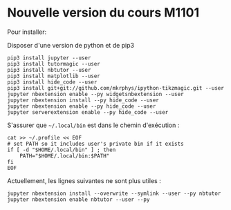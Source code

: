 # Nouvelle version du cours M1101

Pour installer:

Disposer d'une version de python et de pip3

    pip3 install jupyter --user
    pip3 install tutormagic --user
    pip3 install nbtutor --user
    pip3 install matplotlib --user
    pip3 install hide_code --user
    pip3 install git+git://github.com/mkrphys/ipython-tikzmagic.git --user
    jupyter nbextension enable --py widgetsnbextension --user
    jupyter nbextension install --py hide_code --user
    jupyter nbextension enable --py hide_code --user
    jupyter serverextension enable --py hide_code --user

S'assurer que `~/.local/bin` est dans le chemin d'exécution :

    cat >> ~/.profile << EOF
    # set PATH so it includes user's private bin if it exists
    if [ -d "$HOME/.local/bin" ] ; then
        PATH="$HOME/.local/bin:$PATH"
    fi
    EOF

Actuellement, les lignes suivantes ne sont plus utiles :

    jupyter nbextension install --overwrite --symlink --user --py nbtutor
    jupyter nbextension enable nbtutor --user --py
